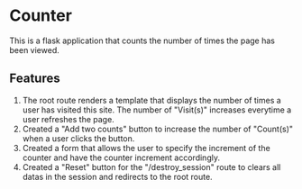 # Counter 

This is a flask application that counts the number of times the page has been viewed. 

## Features

1. The root route renders a template that displays the number of times a user has visited this site. The number of "Visit(s)" increases everytime a user refreshes the page. 
2. Created a "Add two counts" button to increase the number of "Count(s)" when a user clicks the button. 
3. Created a form that allows the user to specify the increment of the counter and have the counter increment accordingly.
4. Created a "Reset" button for the "/destroy_session" route to clears all datas in the session and redirects to the root route. 
